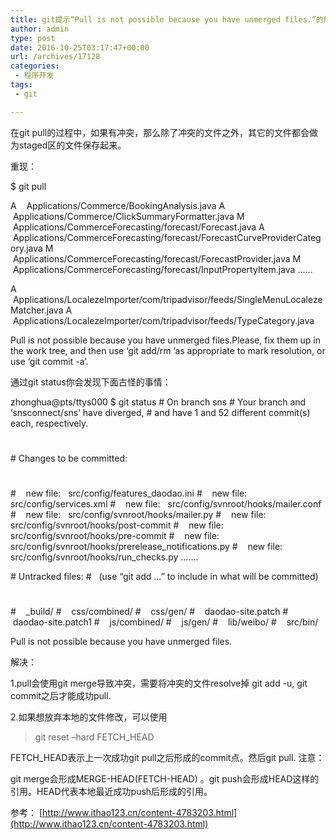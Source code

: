 ```yaml
---
title: git提示“Pull is not possible because you have unmerged files.”的解决办法(转)
author: admin
type: post
date: 2016-10-25T03:17:47+00:00
url: /archives/17128
categories:
 - 程序开发
tags:
 - git

---
```

在git pull的过程中，如果有冲突，那么除了冲突的文件之外，其它的文件都会做为staged区的文件保存起来。

重现：

$ git pull

A    Applications/Commerce/BookingAnalysis.java
A    Applications/Commerce/ClickSummaryFormatter.java
M    Applications/CommerceForecasting/forecast/Forecast.java
A    Applications/CommerceForecasting/forecast/ForecastCurveProviderCategory.java
M    Applications/CommerceForecasting/forecast/ForecastProvider.java
M    Applications/CommerceForecasting/forecast/InputPropertyItem.java
……

A    Applications/LocalezeImporter/com/tripadvisor/feeds/SingleMenuLocalezeMatcher.java
A    Applications/LocalezeImporter/com/tripadvisor/feeds/TypeCategory.java

Pull is not possible because you have unmerged files.Please, fix them up in the work tree, and then use ‘git add/rm ’as appropriate to mark resolution, or use ‘git commit -a’.

通过git status你会发现下面古怪的事情：

zhonghua@pts/ttys000 $ git status
\# On branch sns
\# Your branch and ‘snsconnect/sns’ have diverged,
\# and have 1 and 52 different commit(s) each, respectively.
#
\# Changes to be committed:
#
#    new file:   src/config/features_daodao.ini
#    new file:   src/config/services.xml
#    new file:   src/config/svnroot/hooks/mailer.conf
#    new file:   src/config/svnroot/hooks/mailer.py
#    new file:   src/config/svnroot/hooks/post-commit
#    new file:   src/config/svnroot/hooks/pre-commit
#    new file:   src/config/svnroot/hooks/prerelease_notifications.py
#    new file:   src/config/svnroot/hooks/run_checks.py
…….

\# Untracked files:
#   (use “git add …” to include in what will be committed)
#
#    _build/
#    css/combined/
#    css/gen/
#    daodao-site.patch
#    daodao-site.patch1
#    js/combined/
#    js/gen/
#    lib/weibo/
#    src/bin/

Pull is not possible because you have unmerged files.

解决：

1.pull会使用git merge导致冲突，需要将冲突的文件resolve掉 git add -u, git commit之后才能成功pull.

2.如果想放弃本地的文件修改，可以使用

> git reset –hard FETCH_HEAD

FETCH_HEAD表示上一次成功git pull之后形成的commit点。然后git pull.
注意：

git merge会形成MERGE-HEAD(FETCH-HEAD) 。git push会形成HEAD这样的引用。HEAD代表本地最近成功push后形成的引用。

参考： [http://www.ithao123.cn/content-4783203.html](http://www.ithao123.cn/content-4783203.html)